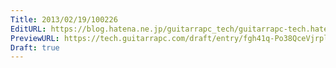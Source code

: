 ```yaml
---
Title: 2013/02/19/100226
EditURL: https://blog.hatena.ne.jp/guitarrapc_tech/guitarrapc-tech.hatenablog.com/atom/entry/6802418398340412446
PreviewURL: https://tech.guitarrapc.com/draft/entry/fgh41q-Po38QceVjrplDfSvfT1o
Draft: true
---
```



